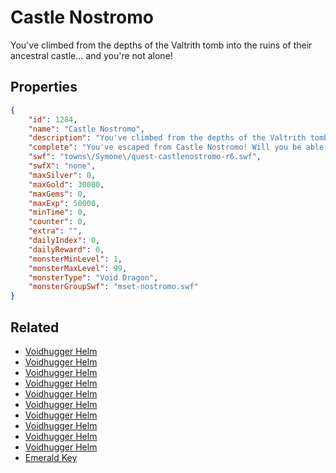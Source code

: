 # Castle Nostromo

You've climbed from the depths of the Valtrith tomb into the ruins of their ancestral castle... and you're not alone!

## Properties

```json
{
    "id": 1284,
    "name": "Castle Nostromo",
    "description": "You've climbed from the depths of the Valtrith tomb into the ruins of their ancestral castle... and you're not alone!",
    "complete": "You've escaped from Castle Nostromo! Will you be able to use what you've learnt about Jaysun though?",
    "swf": "towns\/Symone\/quest-castlenostromo-r6.swf",
    "swfX": "none",
    "maxSilver": 0,
    "maxGold": 30000,
    "maxGems": 0,
    "maxExp": 50000,
    "minTime": 0,
    "counter": 0,
    "extra": "",
    "dailyIndex": 0,
    "dailyReward": 0,
    "monsterMinLevel": 1,
    "monsterMaxLevel": 99,
    "monsterType": "Void Dragon",
    "monsterGroupSwf": "mset-nostromo.swf"
}
```

## Related

- [Voidhugger Helm](../items/14393-voidhugger-helm.md)
- [Voidhugger Helm](../items/14394-voidhugger-helm.md)
- [Voidhugger Helm](../items/14395-voidhugger-helm.md)
- [Voidhugger Helm](../items/14396-voidhugger-helm.md)
- [Voidhugger Helm](../items/14397-voidhugger-helm.md)
- [Voidhugger Helm](../items/14398-voidhugger-helm.md)
- [Voidhugger Helm](../items/14399-voidhugger-helm.md)
- [Voidhugger Helm](../items/14400-voidhugger-helm.md)
- [Voidhugger Helm](../items/14401-voidhugger-helm.md)
- [Voidhugger Helm](../items/14402-voidhugger-helm.md)
- [Emerald Key](../items/15628-emerald-key.md)

